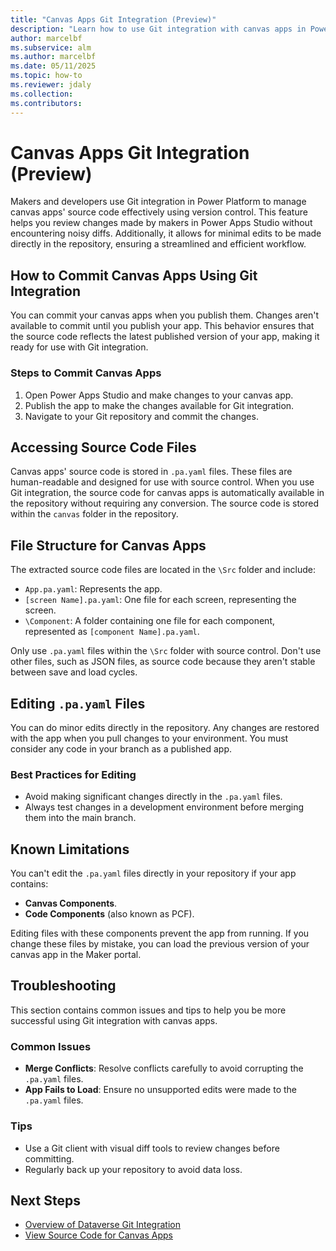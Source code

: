 ```yaml
---
title: "Canvas Apps Git Integration (Preview)"
description: "Learn how to use Git integration with canvas apps in Power Platform."
author: marcelbf
ms.subservice: alm
ms.author: marcelbf
ms.date: 05/11/2025
ms.topic: how-to
ms.reviewer: jdaly
ms.collection: 
ms.contributors:
---
```


# Canvas Apps Git Integration (Preview)

Makers and developers use Git integration in Power Platform to manage canvas apps' source code effectively using version control. This feature helps you review changes made by makers in Power Apps Studio without encountering noisy diffs. Additionally, it allows for minimal edits to be made directly in the repository, ensuring a streamlined and efficient workflow.

## How to Commit Canvas Apps Using Git Integration

You can commit your canvas apps when you publish them. Changes aren't available to commit until you publish your app. This behavior ensures that the source code reflects the latest published version of your app, making it ready for use with Git integration.

### Steps to Commit Canvas Apps

1. Open Power Apps Studio and make changes to your canvas app.
1. Publish the app to make the changes available for Git integration.
1. Navigate to your Git repository and commit the changes.

## Accessing Source Code Files

Canvas apps' source code is stored in `.pa.yaml` files.  These files are human-readable and designed for use with source control. When you use Git integration, the source code for canvas apps is automatically available in the repository without requiring any conversion. The source code is stored within the `canvas` folder in the repository.

## File Structure for Canvas Apps

The extracted source code files are located in the `\Src` folder and include:

- `App.pa.yaml`: Represents the app.
- `[screen Name].pa.yaml`: One file for each screen, representing the screen.
- `\Component`: A folder containing one file for each component, represented as `[component Name].pa.yaml`.

Only use `.pa.yaml` files within the `\Src` folder with source control. Don't use other files, such as JSON files, as source code because they aren't stable between save and load cycles.

## Editing `.pa.yaml` Files

You can do minor edits directly in the repository. Any changes are restored with the app when you pull changes to your environment. You must consider any code in your branch as a published app.

### Best Practices for Editing

- Avoid making significant changes directly in the `.pa.yaml` files.
- Always test changes in a development environment before merging them into the main branch.

## Known Limitations

You can't edit the `.pa.yaml` files directly in your repository if your app contains:

- **Canvas Components**.
- **Code Components** (also known as PCF).

Editing files with these components prevent the app from running. If you change these files by mistake, you can load the previous version of your canvas app in the Maker portal.

## Troubleshooting

This section contains common issues and tips to help you be more successful using Git integration with canvas apps.

### Common Issues

- **Merge Conflicts**: Resolve conflicts carefully to avoid corrupting the `.pa.yaml` files.
- **App Fails to Load**: Ensure no unsupported edits were made to the `.pa.yaml` files.

### Tips

- Use a Git client with visual diff tools to review changes before committing.
- Regularly back up your repository to avoid data loss.

## Next Steps

- [Overview of Dataverse Git Integration](./overview.md)
- [View Source Code for Canvas Apps](/power-apps/maker/canvas-apps/power-apps-yaml)

